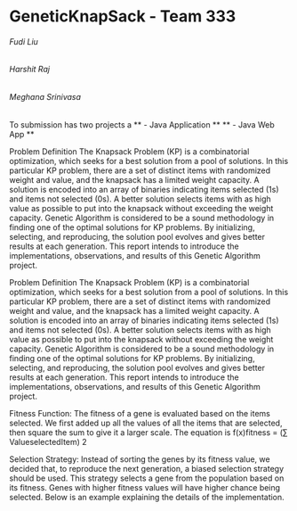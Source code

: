 # GeneticKnapSack - Team 333
###### Fudi Liu
###### Harshit Raj
###### Meghana Srinivasa

To submission has two projects a 
** -  Java Application ** 
** -  Java Web App **

Problem Definition
The Knapsack Problem (KP) is a combinatorial optimization, which seeks for a best solution
from a pool of solutions. In this particular KP problem, there are a set of distinct items with
randomized weight and value, and the knapsack has a limited weight capacity. A solution is
encoded into an array of binaries indicating items selected (1s) and items not selected (0s). A
better solution selects items with as high value as possible to put into the knapsack without
exceeding the weight capacity. Genetic Algorithm is considered to be a sound methodology in
finding one of the optimal solutions for KP problems. By initializing, selecting, and reproducing,
the solution pool evolves and gives better results at each generation. This report intends to
introduce the implementations, observations, and results of this Genetic Algorithm project.


Problem Definition
The Knapsack Problem (KP) is a combinatorial optimization, which seeks for a best solution
from a pool of solutions. In this particular KP problem, there are a set of distinct items with
randomized weight and value, and the knapsack has a limited weight capacity. A solution is
encoded into an array of binaries indicating items selected (1s) and items not selected (0s). A
better solution selects items with as high value as possible to put into the knapsack without
exceeding the weight capacity. Genetic Algorithm is considered to be a sound methodology in
finding one of the optimal solutions for KP problems. By initializing, selecting, and reproducing,
the solution pool evolves and gives better results at each generation. This report intends to
introduce the implementations, observations, and results of this Genetic Algorithm project.

Fitness Function: The fitness of a gene is evaluated based on the items selected. We first added
up all the values of all the items that are selected, then square the sum to give it a larger scale.
The equation is f(x)fitness = (∑ ValueselectedItem)
2

Selection Strategy: Instead of sorting the genes by its fitness value, we decided that, to reproduce
the next generation, a biased selection strategy should be used. This strategy selects a gene from
the population based on its fitness. Genes with higher fitness values will have higher chance
being selected. Below is an example explaining the details of the implementation.

